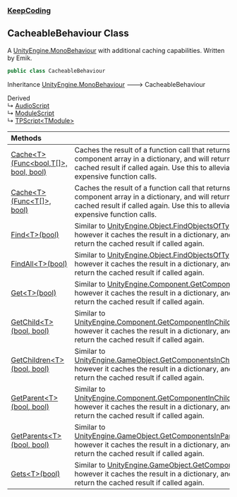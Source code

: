 ### [KeepCoding](KeepCoding.md 'KeepCoding')
## CacheableBehaviour Class
A [UnityEngine.MonoBehaviour](https://docs.microsoft.com/en-us/dotnet/api/UnityEngine.MonoBehaviour 'UnityEngine.MonoBehaviour') with additional caching capabilities. Written by Emik.  
```csharp
public class CacheableBehaviour
```

Inheritance [UnityEngine.MonoBehaviour](https://docs.microsoft.com/en-us/dotnet/api/UnityEngine.MonoBehaviour 'UnityEngine.MonoBehaviour') &#129106; CacheableBehaviour  

Derived  
&#8627; [AudioScript](KeepCoding_AudioScript.md 'KeepCoding.AudioScript')  
&#8627; [ModuleScript](KeepCoding_ModuleScript.md 'KeepCoding.ModuleScript')  
&#8627; [TPScript&lt;TModule&gt;](KeepCoding_TPScript_TModule_.md 'KeepCoding.TPScript&lt;TModule&gt;')  

| Methods | |
| :--- | :--- |
| [Cache&lt;T&gt;(Func&lt;bool,T[]&gt;, bool, bool)](KeepCoding_CacheableBehaviour_Cache_T_(System_Func_bool_T____bool_bool).md 'KeepCoding.CacheableBehaviour.Cache&lt;T&gt;(System.Func&lt;bool,T[]&gt;, bool, bool)') | Caches the result of a function call that returns a component array in a dictionary, and will return the cached result if called again. Use this to alleviate expensive function calls.<br/> |
| [Cache&lt;T&gt;(Func&lt;T[]&gt;, bool)](KeepCoding_CacheableBehaviour_Cache_T_(System_Func_T____bool).md 'KeepCoding.CacheableBehaviour.Cache&lt;T&gt;(System.Func&lt;T[]&gt;, bool)') | Caches the result of a function call that returns a component array in a dictionary, and will return the cached result if called again. Use this to alleviate expensive function calls.<br/> |
| [Find&lt;T&gt;(bool)](KeepCoding_CacheableBehaviour_Find_T_(bool).md 'KeepCoding.CacheableBehaviour.Find&lt;T&gt;(bool)') | Similar to [UnityEngine.Object.FindObjectsOfType&lt;&gt;](https://docs.microsoft.com/en-us/dotnet/api/UnityEngine.Object.FindObjectsOfType--1 'UnityEngine.Object.FindObjectsOfType``1'), however it caches the result in a dictionary, and will return the cached result if called again.<br/> |
| [FindAll&lt;T&gt;(bool)](KeepCoding_CacheableBehaviour_FindAll_T_(bool).md 'KeepCoding.CacheableBehaviour.FindAll&lt;T&gt;(bool)') | Similar to [UnityEngine.Object.FindObjectsOfType&lt;&gt;](https://docs.microsoft.com/en-us/dotnet/api/UnityEngine.Object.FindObjectsOfType--1 'UnityEngine.Object.FindObjectsOfType``1'), however it caches the result in a dictionary, and will return the cached result if called again.<br/> |
| [Get&lt;T&gt;(bool)](KeepCoding_CacheableBehaviour_Get_T_(bool).md 'KeepCoding.CacheableBehaviour.Get&lt;T&gt;(bool)') | Similar to [UnityEngine.Component.GetComponent&lt;&gt;](https://docs.microsoft.com/en-us/dotnet/api/UnityEngine.Component.GetComponent--1 'UnityEngine.Component.GetComponent``1'), however it caches the result in a dictionary, and will return the cached result if called again.<br/> |
| [GetChild&lt;T&gt;(bool, bool)](KeepCoding_CacheableBehaviour_GetChild_T_(bool_bool).md 'KeepCoding.CacheableBehaviour.GetChild&lt;T&gt;(bool, bool)') | Similar to [UnityEngine.Component.GetComponentInChildren&lt;&gt;](https://docs.microsoft.com/en-us/dotnet/api/UnityEngine.Component.GetComponentInChildren--1 'UnityEngine.Component.GetComponentInChildren``1'), however it caches the result in a dictionary, and will return the cached result if called again.<br/> |
| [GetChildren&lt;T&gt;(bool, bool)](KeepCoding_CacheableBehaviour_GetChildren_T_(bool_bool).md 'KeepCoding.CacheableBehaviour.GetChildren&lt;T&gt;(bool, bool)') | Similar to [UnityEngine.GameObject.GetComponentsInChildren&lt;&gt;](https://docs.microsoft.com/en-us/dotnet/api/UnityEngine.GameObject.GetComponentsInChildren--1 'UnityEngine.GameObject.GetComponentsInChildren``1'), however it caches the result in a dictionary, and will return the cached result if called again.<br/> |
| [GetParent&lt;T&gt;(bool, bool)](KeepCoding_CacheableBehaviour_GetParent_T_(bool_bool).md 'KeepCoding.CacheableBehaviour.GetParent&lt;T&gt;(bool, bool)') | Similar to [UnityEngine.Component.GetComponentInChildren&lt;&gt;](https://docs.microsoft.com/en-us/dotnet/api/UnityEngine.Component.GetComponentInChildren--1 'UnityEngine.Component.GetComponentInChildren``1'), however it caches the result in a dictionary, and will return the cached result if called again.<br/> |
| [GetParents&lt;T&gt;(bool, bool)](KeepCoding_CacheableBehaviour_GetParents_T_(bool_bool).md 'KeepCoding.CacheableBehaviour.GetParents&lt;T&gt;(bool, bool)') | Similar to [UnityEngine.GameObject.GetComponentsInParent&lt;&gt;](https://docs.microsoft.com/en-us/dotnet/api/UnityEngine.GameObject.GetComponentsInParent--1 'UnityEngine.GameObject.GetComponentsInParent``1'), however it caches the result in a dictionary, and will return the cached result if called again.<br/> |
| [Gets&lt;T&gt;(bool)](KeepCoding_CacheableBehaviour_Gets_T_(bool).md 'KeepCoding.CacheableBehaviour.Gets&lt;T&gt;(bool)') | Similar to [UnityEngine.GameObject.GetComponents&lt;&gt;](https://docs.microsoft.com/en-us/dotnet/api/UnityEngine.GameObject.GetComponents--1 'UnityEngine.GameObject.GetComponents``1'), however it caches the result in a dictionary, and will return the cached result if called again.<br/> |
